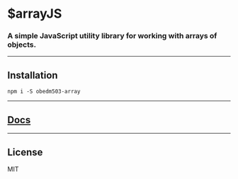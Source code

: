 # $arrayJS

### A simple JavaScript utility library for working with arrays of objects.
----
## Installation
    npm i -S obedm503-array
----
## [Docs](./DOCS.md)
----
## License
MIT
